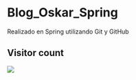# Blog_Oskar_Spring
Realizado en Spring utilizando Git y GitHub

## Visitor count

<p> 
  <img src="https://profile-counter.glitch.me/sergiomauz/count.svg" />
</p>
